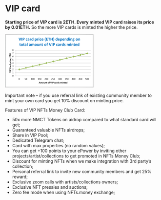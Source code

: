 # VIP card

**Starting price of VIP card is 2ETH. Every minted VIP card raises its price by 0.01ETH.** So the more VIP cards is minted the higher the price.

![](<../.gitbook/assets/image (1) (1).png>)

Important note – if you use referral link of existing community member to mint your own card you get 10% discount on minting price.

Features of VIP NFTs Money Club Card:

* 50x more NMCT Tokens on aidrop compared to what standard card will get;
* Guaranteed valuable NFTs airdrops;
* Share in VIP Pool;
* Dedicated Telegram chat;
* Card with max properties (no random values);
* You can get +100 points to your ePower by inviting other projects/artist/collections to get promoted in NFTs Money Club;
* Discount for minting NFTs when we make integration with 3rd party’s collection;
* Personal referral link to invite new community members and get 25% reward;
* Exclusive zoom calls with artists/collections owners;
* Exclusive NFT presales and auctions;
* Zero fee mode when using NFTs.money exchange;
